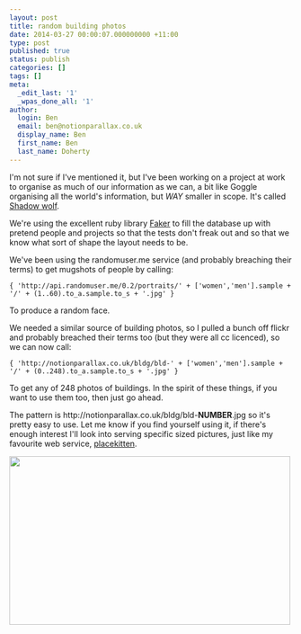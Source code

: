 ```yaml
---
layout: post
title: random building photos
date: 2014-03-27 00:00:07.000000000 +11:00
type: post
published: true
status: publish
categories: []
tags: []
meta:
  _edit_last: '1'
  _wpas_done_all: '1'
author:
  login: Ben
  email: ben@notionparallax.co.uk
  display_name: Ben
  first_name: Ben
  last_name: Doherty
---
```

<p>I'm not sure if I've mentioned it, but I've been working on a project at work to organise as much of our information as we can, a bit like Goggle organising all the world's information, but <em>WAY</em> smaller in scope. It's called <a href="https://github.com/notionparallax/ShadowWolf">Shadow wolf</a>.</p>
<p>We're using the excellent ruby library <a href="http://faker.rubyforge.org/">Faker</a> to fill the database up with pretend people and projects so that the tests don't freak out and so that we know what sort of shape the layout needs to be.</p>
<p>We've been using the randomuser.me service (and probably breaching their terms) to get mugshots of people by calling:</p>
<p><code>{ 'http://api.randomuser.me/0.2/portraits/' + ['women','men'].sample + '/' + (1..60).to_a.sample.to_s + '.jpg' }</code></p>
<p>To produce a random face.</p>
<p>We needed a similar source of building photos, so I pulled a bunch off flickr and probably breached their terms too (but they were all cc licenced), so we can now call:</p>
<p><code>{ 'http://notionparallax.co.uk/bldg/bld-' + ['women','men'].sample + '/' + (0..248).to_a.sample.to_s + '.jpg' }</code></p>
<p>To get any of 248 photos of buildings. In the spirit of these things, if you want to use them too, then just go ahead.</p>
<p>The pattern is http://notionparallax.co.uk/bldg/bld-<strong>NUMBER</strong>.jpg so it's pretty easy to use. Let me know if you find yourself using it, if there's enough interest I'll look into serving specific sized pictures, just like my favourite web service, <a href="http://placekitten.com/">placekitten</a>.</p>
<p><img class="aligncenter" alt="" src="{{ site.baseurl }}/assets/300" width="500" height="300" /></p>
